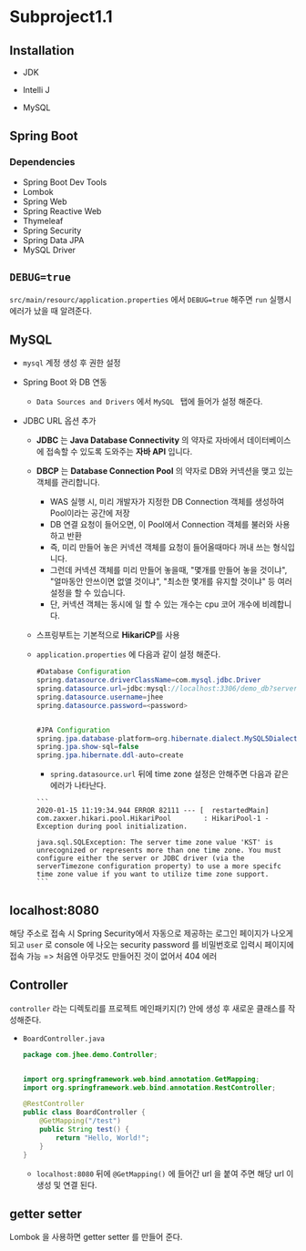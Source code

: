 # Subproject1.1

## Installation

-   JDK

-   Intelli J
-   MySQL

## Spring Boot

### Dependencies

-   Spring Boot Dev Tools
-   Lombok
-   Spring Web
-   Spring Reactive Web
-   Thymeleaf
-   Spring Security
-   Spring Data JPA
-   MySQL Driver

## ``DEBUG=true``

``src/main/resourc/application.properties`` 에서 ``DEBUG=true`` 해주면 ``run`` 실행시 에러가 났을 때 알려준다.

## MySQL

-   ``mysql`` 계정 생성 후 권한 설정

-   Spring Boot 와 DB 연동

    -   ``Data Sources and Drivers`` 에서 ``MySQL `` 탭에 들어가 설정 해준다.

-   JDBC URL 옵션 추가

    -   **JDBC** 는 **Java Database Connectivity** 의 약자로 자바에서 데이터베이스에 접속할 수 있도록 도와주는 **자바 API** 입니다.

    -   **DBCP** 는 **Database Connection Pool** 의 약자로 DB와 커넥션을 맺고 있는 객체를 관리합니다.

        -   WAS 실행 시, 미리 개발자가 지정한 DB Connection 객체를 생성하여 Pool이라는 공간에 저장
        -   DB 연결 요청이 들어오면, 이 Pool에서 Connection 객체를 불러와 사용하고 반환
        -   즉, 미리 만들어 놓은 커넥션 객체를 요청이 들어올때마다 꺼내 쓰는 형식입니다.
        -   그런데 커넥션 객체를 미리 만들어 놓을때, "몇개를 만들어 놓을 것이냐", "얼마동안 안쓰이면 없앨 것이냐", "최소한 몇개를 유지할 것이냐" 등 여러 설정을 할 수 있습니다.
        -   단, 커넥션 객체는 동시에 일 할 수 있는 개수는 cpu 코어 개수에 비례합니다.

    -   스프링부트는 기본적으로 **HikariCP**를 사용

    -   ``application.properties`` 에 다음과 같이 설정 해준다.

        ```java
        #Database Configuration
        spring.datasource.driverClassName=com.mysql.jdbc.Driver
        spring.datasource.url=jdbc:mysql://localhost:3306/demo_db?serverTimezone=Asia/Seoul
        spring.datasource.username=jhee
        spring.datasource.password=<password>
        
        
        #JPA Configuration
        spring.jpa.database-platform=org.hibernate.dialect.MySQL5Dialect
        spring.jpa.show-sql=false
        spring.jpa.hibernate.ddl-auto=create
        ```

        -    ``spring.datasource.url`` 뒤에 time zone 설정은 안해주면 다음과 같은 에러가 나타난다.

            ```
            2020-01-15 11:19:34.944 ERROR 82111 --- [  restartedMain] com.zaxxer.hikari.pool.HikariPool        : HikariPool-1 - Exception during pool initialization.
            
            java.sql.SQLException: The server time zone value 'KST' is unrecognized or represents more than one time zone. You must configure either the server or JDBC driver (via the serverTimezone configuration property) to use a more specifc time zone value if you want to utilize time zone support.
            ```

## localhost:8080

해당 주소로 접속 시 Spring Security에서 자동으로 제공하는 로그인 페이지가 나오게 되고 ``user`` 로 console 에 나오는 security password 를 비밀번호로 입력시 페이지에 접속 가능 => 처음엔 아무것도 만들어진 것이 없어서 404 에러



## Controller

``controller`` 라는 디렉토리를 프로젝트 메인패키지(?) 안에 생성 후 새로운 클래스를 작성해준다.

-   ``BoardController.java``

    ```java
    package com.jhee.demo.Controller;
    
    
    import org.springframework.web.bind.annotation.GetMapping;
    import org.springframework.web.bind.annotation.RestController;
    
    @RestController
    public class BoardController {
        @GetMapping("/test")
        public String test() {
            return "Hello, World!";
        }
    }
    ```

    -   ``localhost:8080`` 뒤에 ``@GetMapping()`` 에 들어간 url 을 붙여 주면 해당 url 이 생성 및 연결 된다. 

## getter setter

Lombok 을 사용하면 getter setter 를 만들어 준다.



